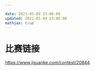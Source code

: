 ```yaml
---

date: 2021-05-09 23:00:00
updated: 2021-05-09 23:00:00
mathjax: true
---
```


# 比赛链接

https://www.jisuanke.com/contest/20844